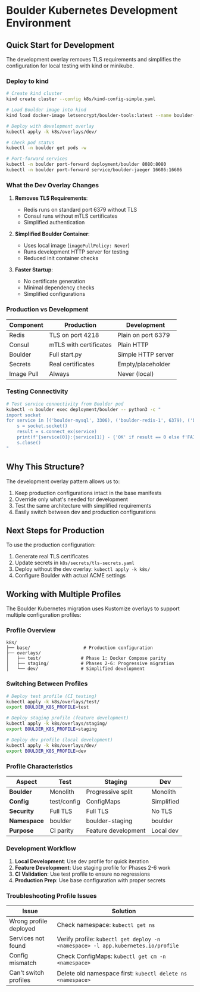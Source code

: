 # Boulder Kubernetes Development Environment

## Quick Start for Development

The development overlay removes TLS requirements and simplifies the configuration for local testing with kind or minikube.

### Deploy to kind

```bash
# Create kind cluster
kind create cluster --config k8s/kind-config-simple.yaml

# Load Boulder image into kind
kind load docker-image letsencrypt/boulder-tools:latest --name boulder-k8s

# Deploy with development overlay
kubectl apply -k k8s/overlays/dev/

# Check pod status
kubectl -n boulder get pods -w

# Port-forward services
kubectl -n boulder port-forward deployment/boulder 8080:8080
kubectl -n boulder port-forward service/boulder-jaeger 16686:16686
```

### What the Dev Overlay Changes

1. **Removes TLS Requirements**:
   - Redis runs on standard port 6379 without TLS
   - Consul runs without mTLS certificates
   - Simplified authentication

2. **Simplified Boulder Container**:
   - Uses local image (`imagePullPolicy: Never`)
   - Runs development HTTP server for testing
   - Reduced init container checks

3. **Faster Startup**:
   - No certificate generation
   - Minimal dependency checks
   - Simplified configurations

### Production vs Development

| Component | Production | Development |
|-----------|------------|-------------|
| Redis | TLS on port 4218 | Plain on port 6379 |
| Consul | mTLS with certificates | Plain HTTP |
| Boulder | Full start.py | Simple HTTP server |
| Secrets | Real certificates | Empty/placeholder |
| Image Pull | Always | Never (local) |

### Testing Connectivity

```bash
# Test service connectivity from Boulder pod
kubectl -n boulder exec deployment/boulder -- python3 -c "
import socket
for service in [('boulder-mysql', 3306), ('boulder-redis-1', 6379), ('boulder-consul', 8500)]:
    s = socket.socket()
    result = s.connect_ex(service)
    print(f'{service[0]}:{service[1]} - {'OK' if result == 0 else f'FAILED ({result})'})
    s.close()
"
```

## Why This Structure?

The development overlay pattern allows us to:
1. Keep production configurations intact in the base manifests
2. Override only what's needed for development
3. Test the same architecture with simplified requirements
4. Easily switch between dev and production configurations

## Next Steps for Production

To use the production configuration:
1. Generate real TLS certificates
2. Update secrets in `k8s/secrets/tls-secrets.yaml`
3. Deploy without the dev overlay: `kubectl apply -k k8s/`
4. Configure Boulder with actual ACME settings

## Working with Multiple Profiles

The Boulder Kubernetes migration uses Kustomize overlays to support multiple configuration profiles:

### Profile Overview

```
k8s/
├── base/                    # Production configuration
├── overlays/
│   ├── test/               # Phase 1: Docker Compose parity
│   ├── staging/            # Phases 2-6: Progressive migration
│   └── dev/                # Simplified development
```

### Switching Between Profiles

```bash
# Deploy test profile (CI testing)
kubectl apply -k k8s/overlays/test/
export BOULDER_K8S_PROFILE=test

# Deploy staging profile (feature development)
kubectl apply -k k8s/overlays/staging/
export BOULDER_K8S_PROFILE=staging

# Deploy dev profile (local development)
kubectl apply -k k8s/overlays/dev/
export BOULDER_K8S_PROFILE=dev
```

### Profile Characteristics

| Aspect | Test | Staging | Dev |
|--------|------|---------|-----|
| **Boulder** | Monolith | Progressive split | Monolith |
| **Config** | test/config | ConfigMaps | Simplified |
| **Security** | Full TLS | Full TLS | No TLS |
| **Namespace** | boulder | boulder-staging | boulder |
| **Purpose** | CI parity | Feature development | Local dev |

### Development Workflow

1. **Local Development**: Use dev profile for quick iteration
2. **Feature Development**: Use staging profile for Phases 2-6 work
3. **CI Validation**: Use test profile to ensure no regressions
4. **Production Prep**: Use base configuration with proper secrets

### Troubleshooting Profile Issues

| Issue | Solution |
|-------|----------|
| Wrong profile deployed | Check namespace: `kubectl get ns` |
| Services not found | Verify profile: `kubectl get deploy -n <namespace> -l app.kubernetes.io/profile` |
| Config mismatch | Check ConfigMaps: `kubectl get cm -n <namespace>` |
| Can't switch profiles | Delete old namespace first: `kubectl delete ns <namespace>` |